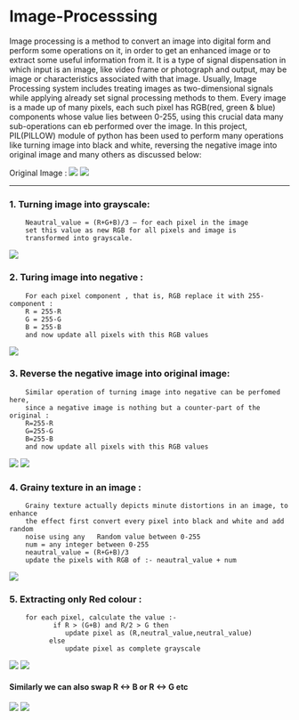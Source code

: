 # Image-Processsing
Image processing is a method to convert an image into digital form and perform some operations on it, in order to get an enhanced image or to extract some useful information from it. It is a type of signal dispensation in which input is an image, like video frame or photograph and output, may be image or characteristics associated with that image. Usually, Image Processing system includes treating images as two-dimensional signals while applying already set signal processing methods to them. Every image is a made up of many pixels, each such pixel has RGB(red, green & blue) components whose value lies between 0-255, using this crucial data many sub-operations can eb performed over the image.
In this project, PIL(PILLOW) module of python has been used to perform many operations like turning image into black and white, reversing the negative image into original image and many others as discussed below:

Original Image : ![](ImageProcessing/images/Kid.jpg)
![](ImageProcessing/images/red.jpg)
_______________________________________________________________________________________________________________________________________________________________________________
### 1.	Turning image into grayscale:
        Neautral_value = (R+G+B)/3 – for each pixel in the image
        set this value as new RGB for all pixels and image is
        transformed into grayscale.
![](ImageProcessing/images/BnW.jpg)

### 2.	Turing image into negative :
        For each pixel component , that is, RGB replace it with 255-component :
        R = 255-R
        G = 255-G
        B = 255-B
        and now update all pixels with this RGB values
![](ImageProcessing/images/negative_kid.jpg)

### 3.	Reverse the negative image into original image:
        Similar operation of turning image into negative can be perfomed here,
        since a negative image is nothing but a counter-part of the original :
        R=255-R
        G=255-G
        B=255-B
        and now update all pixels with this RGB values
![](ImageProcessing/images/buddha.jfif)
![](ImageProcessing/images/negative_reverse.jpg)

### 4.	Grainy texture in an image :
        Grainy texture actually depicts minute distortions in an image, to enhance
        the effect first convert every pixel into black and white and add random
        noise using any   Random value between 0-255
        num = any integer between 0-255
        neautral_value = (R+G+B)/3
        update the pixels with RGB of :- neautral_value + num
![](ImageProcessing/images/grainy_kid.jpg)


### 5.	Extracting only Red colour :
        for each pixel, calculate the value :-
               if R > (G+B) and R/2 > G then
                  update pixel as (R,neutral_value,neutral_value)
              else 
                  update pixel as complete grayscale
![](ImageProcessing/images/Only_Red_kid.jpg)
![](ImageProcessing/images/Only_Red.jpg)

#### Similarly we can also swap R <-> B or R <-> G etc
![](ImageProcessing/images/swapped_RnG_kid.jpg)
![](ImageProcessing/images/swapped_RnG.jpg)

